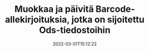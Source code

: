 ---
############################# Static ############################
layout: "auto-gen-signature"
date: 2022-03-01T15:12:22
draft: false
operation: Update
signaturetype: Barcode
fileformat: Ods
productName: .NET
lang: fi
productCode: net
otherformats: pdf doc docx docm dot dotm dotx odt ott rtf xls xlsx xlsm xlsb csv ods ots xltx xltm ppt pptx pps ppsx odp otp potx potm pptm ppsm
breadcrumb: Put Barcode signature on Ods for C#

############################# Head ############################
head_title: "Päivitä tiedostoihin Ods sijoitetut allekirjoitukset Barcode käyttämällä C#"
head_description: "Käytä yksinkertaista ja helposti ymmärrettävää .NET-koodia Barcode allekirjoitusten päivittämiseen allekirjoitetuissa Ods-asiakirjoissa."

############################# Header ############################
title: "Muokkaa ja päivitä Barcode-allekirjoituksia, jotka on sijoitettu Ods-tiedostoihin"
description: "API for .NET tarjoaa toiminnot Barcode allekirjoitusten päivittämiseen Ods asiakirjoissa. Päivitä Ods-asiakirjojen sähköiset allekirjoitukset muutamalla rivillä C#-koodia nopeasti ja helposti."
bg_image: "https://cms.admin.containerize.com/templates/aspose/App_Themes/V3/images/bg/header1.png"
bg_overlay: false
button:
    enable: true

############################# SubMenu ############################
submenu:
    enable: true

    left:
        img_alt: "GroupDocs.Signature for .NET"
        image: "https://cms.admin.containerize.com/templates/groupdocs/images/product-logos/90x90-noborder/groupdocs-signature-net.png"
        product: "GroupDocs.Signature"
        platform: ".NET"



############################# About ############################
about:
    enable: true
    title: "Lisätietoja GroupDocs.Signature for .NET API-ominaisuuksista"
    content: |
        [GroupDocs.Signature for .NET](https://products.groupdocs.com/signature/net/) API-toiminnallisuus sisältää laajan valikoiman tapoja käsitellä vaadittuja asiakirjamuotoja käyttämällä sähköisiä allekirjoituksia. Laaja kirjo sähköisiä allekirjoituksia, kuten tekstejä, kuvia, digitaalisia varmenteita, viivakoodeja, QR-koodeja, leimoja tai metatietoja, tuetaan. Asiakkaat voivat lisätä, poistaa, muokata, vahvistaa tai etsiä digitaalisia allekirjoituksia PDF-tiedostoista, MS Word -asiakirjoista, MS Excel -työkirjoista, MS PowerPoint -esityksistä, Adobe Photoshop -tiedostoista ja erilaisista kuvaformaateista. Saatavilla on lukuisia hyödyllisiä ominaisuuksia ja asetuksia.
    

############################# Steps ############################
steps:
    enable: true
    title_left: "Allekirjoitusten Barcode muuttaminen asiakirjassasi Ods"
    content_left: |
        [GroupDocs.Signature for .NET](https://products.groupdocs.com/signature/net/) sisältää hyödyllisiä ominaisuuksia, kuten Barcode-allekirjoitusten päivittämisen Ods-asiakirjoihin. Sen avulla on mahdollista muuttaa allekirjoitusominaisuuksia ilman ylimääräistä koodia.
        
        * Aloita luomalla Signature-objekti, joka kulkee rakentajan parametripoluna dokumenttiin, joka on tarkoitus päivittää.
        * Luo sitten sopiva tietty allekirjoitusobjekti ja määritä sen tunniste ja ominaisuudet, jotka on muutettava.
        * Lopuksi kutsu Signature's Update -menetelmä ohittaen tietyn allekirjoitusobjektin.
        * Päivitä tulokset ilmoituksesi mukaan.

    title_right: "Laitteistovaatimukset"
    content_right: |
        GroupDocs.Signature for .NET on tuettu kaikilla tärkeimmillä alustoilla ja käyttöjärjestelmillä. Ennen kuin suoritat alla olevan koodin, varmista, että sinulla on seuraavat edellytykset asennettuna järjestelmääsi.

        * Käyttöjärjestelmät: Microsoft Windows, Linux, MacOS
        * Kehitysympäristöt: Microsoft Visual Studio, Xamarin, MonoDevelop
        * Frameworks: .NET Framework, .NET Standard, .NET Core, Mono
        * Lataa tuotteen GroupDocs.Signature for .NET uusin versio osoitteesta [Nuget](https://www.nuget.org/packages/groupdocs.signature)
         
    code: |
        ```csharp    
                
        // Set up input Ods file
        string filePath = "input.ods";

        // Instantiate Signature for input file
        using (GroupDocs.Signature.Signature signature = new GroupDocs.Signature.Signature(filePath))
        {
                // Id of signature which is supposed to be updated
                // such Id might be got as a result of search operation
                string id = "07f83369-318b-41ad-a843-732417b912c2";

                // provide signature features to update
                // set up particular signature id
                BarcodeSignature signatureToUpdate = new BarcodeSignature(id)
                {
                    // specify signature width
                    Width = 300,
                    // specify signature height
                    Height = 50,
                    // set left position
                    Left = 80,
                    // set top position
                    Top = 100
                };

                // update signature
                bool updateResult = signature.Update(signatureToUpdate);

                // process updation result
                if (updateResult)
                {
                    Console.WriteLine("Signature was updated successfully!");
                }
        }
        ```

############################# Demos ############################
demos:
    enable: true
    title: "Päivitetään Barcode allekirjoituksia asiakirjasivuilla - Live Demo"
    content: |
       Muokkaa asiakirjan Ods erilaisia ​​sähköisiä allekirjoituksia juuri nyt käymällä [GroupDocs.Signature App](https://products.groupdocs.app/signature/family) -sivustolla.          

############################# More Formats ############################
more_formats:
    enable: true
    title: "Päivitä erilaisia ​​Barcode allekirjoituksia C#:n kautta"
    content: |
        "Muokkaa digitaalisia allekirjoituksia, jotka on sijoitettu eri asiakirjamuotoihin. Päivitä allekirjoitustiedot ilman ylimääräistä koodia."
    format: 
       
       
back_to_top:
    enable: true
---